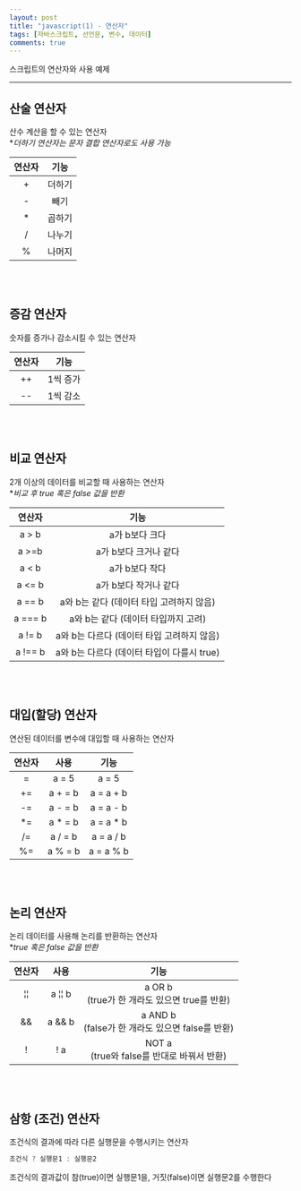 ```yaml
---
layout: post
title: "javascript(1) - 연산자"
tags: [자바스크립트, 선언문, 변수, 데이터]
comments: true
---
```


스크립트의 연산자와 사용 예제

--- 

## **산술 연산자**
산수 계산을 할 수 있는 연산자<br />
**더하기 연산자는 문자 결합 연산자로도 사용 가능*

연산자|기능
:--:|:--:
+|더하기
-|빼기
*|곱하기
/|나누기
%|나머지

<br />
<br />

## **증감 연산자**
숫자를 증가나 감소시킬 수 있는 연산자<br />

연산자|기능
:--:|:--:
++|1씩 증가
--|1씩 감소

<br />
<br />

## **비교 연산자**
2개 이상의 데이터를 비교할 때 사용하는 연산자<br />
**비교 후 true 혹은 false 값을 반환*

연산자|기능
:--:|:--:
a > b|a가 b보다 크다
a >=b|a가 b보다 크거나 같다
a < b|a가 b보다 작다
a <= b|a가 b보다 작거나 같다
a == b|a와 b는 같다 (데이터 타입 고려하지 않음)
a === b|a와 b는 같다 (데이터 타입까지 고려)
a != b|a와 b는 다르다 (데이터 타입 고려하지 않음)
a !== b|a와 b는 다르다 (데이터 타입이 다를시 true)

<br />
<br />

## **대입(할당) 연산자**
연산된 데이터를 변수에 대입할 때 사용하는 연산자<br />

연산자|사용|기능
:--:|:--:|:--:
=|a = 5|a = 5
+=|a + = b|a = a + b
-=|a - = b|a = a - b
*=|a * = b|a = a * b
/=|a / = b|a = a / b
%=|a % = b|a = a % b

<br />
<br />

## **논리 연산자**
논리 데이터를 사용해 논리를 반환하는 연산자<br />
**true 혹은 false 값을 반환*

연산자|사용|기능
:--:|:--:|:--:
&#166;&#166;|a &#166;&#166; b|a OR b<br />(true가 한 개라도 있으면 true를 반환)
&&|a && b|a AND b<br />(false가 한 개라도 있으면 false를 반환)
!|! a| NOT a<br />(true와 false를 반대로 바꿔서 반환)

<br />
<br />

## **삼항 (조건) 연산자**
조건식의 결과에 따라 다른 실행문을 수행시키는 연산자
```javascript
조건식 ? 실행문1 : 실행문2
```
조건식의 결과값이 참(true)이면 실행문1을, 거짓(false)이면 실행문2를 수행한다

<br />
<br />